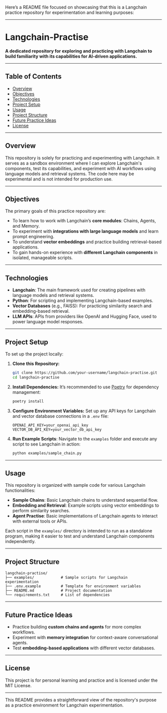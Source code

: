
Here’s a README file focused on showcasing that this is a Langchain practice repository for experimentation and learning purposes:

---

# Langchain-Practise

**A dedicated repository for exploring and practicing with Langchain to build familiarity with its capabilities for AI-driven applications.**

---

## Table of Contents

- [Overview](#overview)
- [Objectives](#objectives)
- [Technologies](#technologies)
- [Project Setup](#project-setup)
- [Usage](#usage)
- [Project Structure](#project-structure)
- [Future Practice Ideas](#future-practice-ideas)
- [License](#license)

---

## Overview

This repository is solely for practicing and experimenting with Langchain. It serves as a sandbox environment where I can explore Langchain's components, test its capabilities, and experiment with AI workflows using language models and retrieval systems. The code here may be experimental and is not intended for production use.

---

## Objectives

The primary goals of this practice repository are:

- To learn how to work with Langchain’s **core modules**: Chains, Agents, and Memory.
- To experiment with **integrations with large language models** and learn prompt engineering.
- To understand **vector embeddings** and practice building retrieval-based applications.
- To gain hands-on experience with **different Langchain components** in isolated, manageable scripts.

---

## Technologies

- **Langchain**: The main framework used for creating pipelines with language models and retrieval systems.
- **Python**: For scripting and implementing Langchain-based examples.
- **Vector Databases** (e.g., FAISS): For practicing similarity search and embedding-based retrieval.
- **LLM APIs**: APIs from providers like OpenAI and Hugging Face, used to power language model responses.
  
---

## Project Setup

To set up the project locally:

1. **Clone this Repository:**
   ```bash
   git clone https://github.com/your-username/langchain-practise.git
   cd langchain-practise
   ```

2. **Install Dependencies:**
   It’s recommended to use [Poetry](https://python-poetry.org/) for dependency management:
   ```bash
   poetry install
   ```

3. **Configure Environment Variables:**
   Set up any API keys for Langchain and vector database connections in a `.env` file:
   ```dotenv
   OPENAI_API_KEY=your_openai_api_key
   VECTOR_DB_API_KEY=your_vector_db_api_key
   ```

4. **Run Example Scripts**:
   Navigate to the `examples` folder and execute any script to see Langchain in action:
   ```bash
   python examples/sample_chain.py
   ```

---

## Usage

This repository is organized with sample code for various Langchain functionalities:

- **Sample Chains**: Basic Langchain chains to understand sequential flow.
- **Embedding and Retrieval**: Example scripts using vector embeddings to perform similarity searches.
- **Agent Practise**: Basic implementations of Langchain agents to interact with external tools or APIs.

Each script in the `examples/` directory is intended to run as a standalone program, making it easier to test and understand Langchain components independently.

---

## Project Structure

```
langchain-practise/
├── examples/            # Sample scripts for Langchain experimentation
├── .env.example         # Template for environment variables
├── README.md            # Project documentation
└── requirements.txt     # List of dependencies
```

---

## Future Practice Ideas

- Practice building **custom chains and agents** for more complex workflows.
- Experiment with **memory integration** for context-aware conversational agents.
- Test **embedding-based applications** with different vector databases.

---

## License

This project is for personal learning and practice and is licensed under the MIT License.

--- 

This README provides a straightforward view of the repository's purpose as a practice environment for Langchain experimentation.

